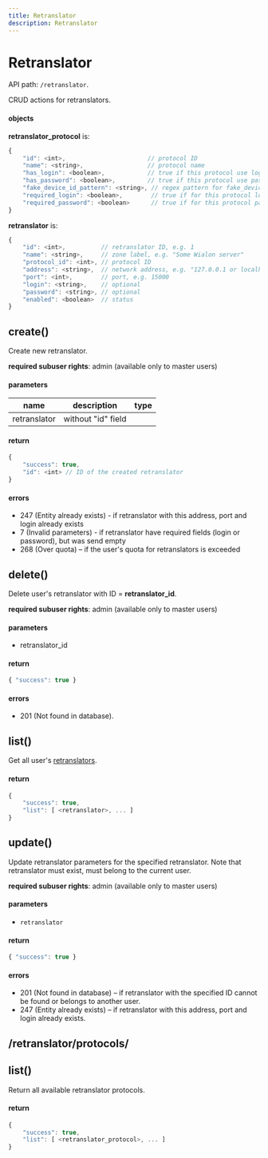 ```yaml
---
title: Retranslator
description: Retranslator
---
```


# Retranslator

API path: `/retranslator`.

CRUD actions for retranslators.

#### objects
**retranslator_protocol** is: 
```js
{
    "id": <int>,                       // protocol ID
    "name": <string>,                  // protocol name
    "has_login": <boolean>,            // true if this protocol use login
    "has_password": <boolean>,         // true if this protocol use password
    "fake_device_id_pattern": <string>, // regex pattern for fake_device_id validation, optional
    "required_login": <boolean>,        // true if for this protocol login is required
    "required_password": <boolean>      // true if for this protocol password is required
}
```

**retranslator** is:
```js
{
    "id": <int>,          // retranslator ID, e.g. 1
    "name": <string>,     // zone label, e.g. "Some Wialon server"
    "protocol_id": <int>, // protocol ID
    "address": <string>,  // network address, e.g. "127.0.0.1 or localhost"
    "port": <int>,        // port, e.g. 15000
    "login": <string>,    // optional
    "password": <string>, // optional
    "enabled": <boolean>  // status
}
```


## create()

Create new retranslator.

**required subuser rights**: admin (available only to master users)

#### parameters

name|description|type
---|---|---
retranslator|<retranslator> without "id" field|<retranslator>

#### return
```js
{
    "success": true,
    "id": <int> // ID of the created retranslator
}
```

#### errors

*   247 (Entity already exists) - if retranslator with this address, port and login already exists
*   7 (Invalid parameters) - if retranslator have required fields (login or password), but was send empty
*   268 (Over quota) – if the user's quota for retranslators is exceeded


## delete()

Delete user's retranslator with ID = **retranslator_id**.

**required subuser rights**: admin (available only to master users)

#### parameters
*   retranslator_id

#### return
```js
{ "success": true }
```

#### errors
* 201 (Not found in database).



## list()

Get all user's [retranslators](#objects).

#### return
```js
{
    "success": true,
    "list": [ <retranslator>, ... ]
}
```


## update()

Update retranslator parameters for the specified retranslator. Note that retranslator must exist, must belong to the current user.

**required subuser rights**: admin (available only to master users)

#### parameters
*   `retranslator`

#### return
```js
{ "success": true }
```

#### errors

*   201 (Not found in database) – if retranslator with the specified ID cannot be found or belongs to another user.
*   247 (Entity already exists) – if retranslator with this address, port and login already exists.




## /retranslator/protocols/

## list()
Return all available retranslator protocols.

#### return
```js
{
    "success": true,
    "list": [ <retranslator_protocol>, ... ]
}
```

